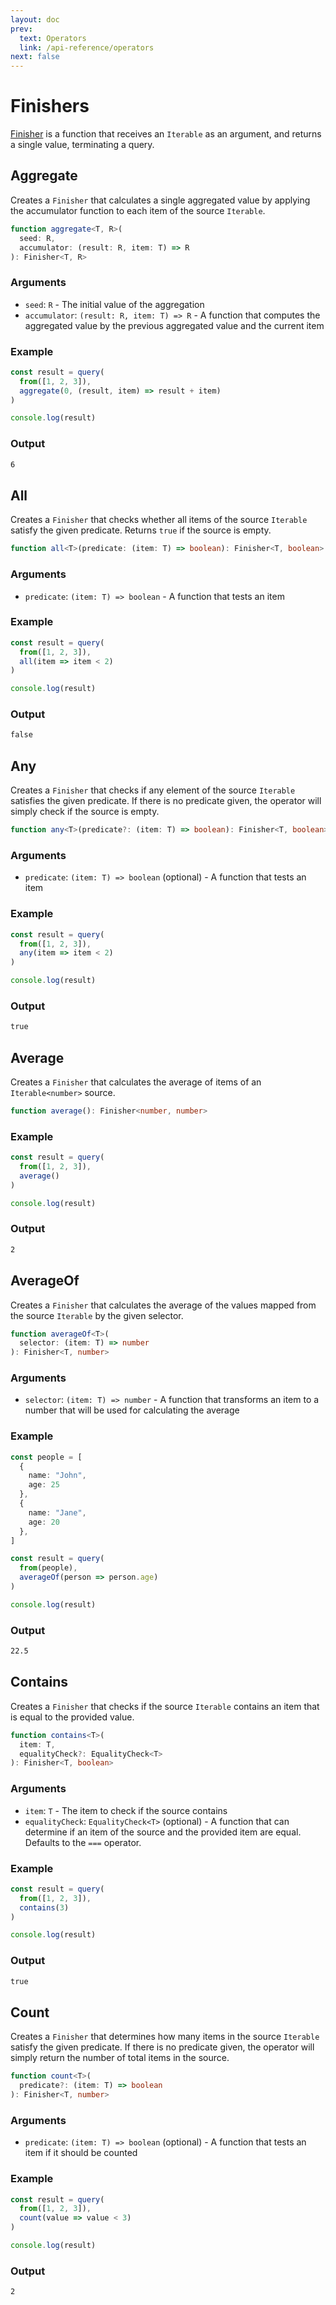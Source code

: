 ```yaml
---
layout: doc
prev:
  text: Operators
  link: /api-reference/operators
next: false
---
```


# Finishers

[Finisher](/api-reference/types.html#finisher) is a function that receives an `Iterable` as an argument, and returns a single value, terminating a query.

## Aggregate

Creates a `Finisher` that calculates a single aggregated value by applying the accumulator function to each item of the source `Iterable`.

```ts
function aggregate<T, R>(
  seed: R,
  accumulator: (result: R, item: T) => R
): Finisher<T, R>
```

### Arguments

- `seed`: `R` - The initial value of the aggregation
- `accumulator`: `(result: R, item: T) => R` - A function that computes the aggregated value by the previous aggregated value and the current item

### Example

```ts
const result = query(
  from([1, 2, 3]),
  aggregate(0, (result, item) => result + item)
)

console.log(result)
```

### Output

```txt
6
```

## All

Creates a `Finisher` that checks whether all items of the source `Iterable` satisfy the given predicate. Returns `true` if the source is empty.

```ts
function all<T>(predicate: (item: T) => boolean): Finisher<T, boolean>
```

### Arguments

- `predicate`: `(item: T) => boolean` - A function that tests an item

### Example

```ts
const result = query(
  from([1, 2, 3]),
  all(item => item < 2)
)

console.log(result)
```

### Output

```txt
false
```

## Any

Creates a `Finisher` that checks if any element of the source `Iterable` satisfies the given predicate. If there is no predicate given, the operator will simply check if the source is empty.

```ts
function any<T>(predicate?: (item: T) => boolean): Finisher<T, boolean>
```

### Arguments

- `predicate`: `(item: T) => boolean` (optional) - A function that tests an item

### Example

```ts
const result = query(
  from([1, 2, 3]),
  any(item => item < 2)
)

console.log(result)
```

### Output

```txt
true
```

## Average

Creates a `Finisher` that calculates the average of items of an `Iterable<number>` source.

```ts
function average(): Finisher<number, number>
```

### Example

```ts
const result = query(
  from([1, 2, 3]),
  average()
)

console.log(result)
```

### Output

```txt
2
```

## AverageOf

Creates a `Finisher` that calculates the average of the values mapped from the source `Iterable` by the given selector.

```ts
function averageOf<T>(
  selector: (item: T) => number
): Finisher<T, number>
```

### Arguments

- `selector`: `(item: T) => number` - A function that transforms an item to a number that will be used for calculating the average

### Example

```ts
const people = [
  {
    name: "John",
    age: 25
  },
  {
    name: "Jane",
    age: 20
  },
]

const result = query(
  from(people),
  averageOf(person => person.age)
)

console.log(result)
```

### Output

```txt
22.5
```

## Contains

Creates a `Finisher` that checks if the source `Iterable` contains an item that is equal to the provided value.

```ts
function contains<T>(
  item: T,
  equalityCheck?: EqualityCheck<T>
): Finisher<T, boolean>
```

### Arguments

- `item`: `T` - The item to check if the source contains
- `equalityCheck`: `EqualityCheck<T>` (optional) - A function that can determine if an item of the source and the provided item are equal. Defaults to the `===` operator.

### Example

```ts
const result = query(
  from([1, 2, 3]),
  contains(3)
)

console.log(result)
```

### Output

```txt
true
```

## Count

Creates a `Finisher` that determines how many items in the source `Iterable` satisfy the given predicate. If there is no predicate given, the operator will simply return the number of total items in the source.

```ts
function count<T>(
  predicate?: (item: T) => boolean
): Finisher<T, number>
```

### Arguments

- `predicate`: `(item: T) => boolean` (optional) - A function that tests an item if it should be counted

### Example

```ts
const result = query(
  from([1, 2, 3]),
  count(value => value < 3)
)

console.log(result)
```

### Output

```txt
2
```
